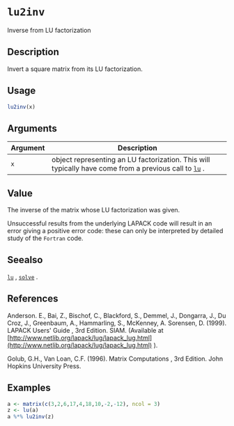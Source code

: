 # `lu2inv`

Inverse from LU factorization


## Description

Invert a square matrix from its LU factorization.


## Usage

```r
lu2inv(x)
```


## Arguments

Argument      |Description
------------- |----------------
`x`     |     object representing an LU factorization. This will typically have come from a previous call to [`lu`](#lu) .


## Value

The inverse of the matrix whose LU factorization was given.
 
 Unsuccessful results from the underlying LAPACK code will result in an
 error giving a positive error code: these can only be interpreted by
 detailed study of the `Fortran` code.


## Seealso

[`lu`](#lu) , [`solve`](#solve) .


## References

Anderson. E., Bai, Z., Bischof, C., Blackford, S., Demmel, J., Dongarra, J.,
 Du Croz, J., Greenbaum, A., Hammarling, S., McKenney, A. Sorensen, D. (1999).
  LAPACK Users' Guide , 3rd Edition. SIAM.
 (Available at [http://www.netlib.org/lapack/lug/lapack_lug.html](http://www.netlib.org/lapack/lug/lapack_lug.html) ).
 
 Golub, G.H., Van Loan, C.F. (1996).
  Matrix Computations , 3rd Edition.
 John Hopkins University Press.


## Examples

```r
a <- matrix(c(3,2,6,17,4,18,10,-2,-12), ncol = 3)
z <- lu(a)
a %*% lu2inv(z)
```


